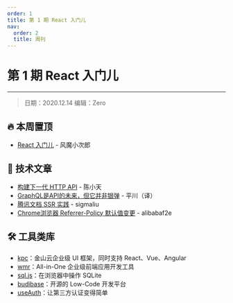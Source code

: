 ```yaml
---
order: 1
title: 第 1 期 React 入门儿
nav:
  order: 2
  title: 周刊
---
```


# 第 1 期 React 入门儿
---

> 日期：2020.12.14 编辑：Zero

## 🔥 本周置顶
- [React 入门儿](https://mp.weixin.qq.com/s/OBE1dIF7QSgRuaAkwaFwxQ) - 风魔小次郎

## 📘 技术文章
- [构建下一代 HTTP API](https://mp.weixin.qq.com/s/zf0GFgFrn2NLqOCe2mrRew) - 陈小天
- [GraphQL是API的未来，但它并非银弹](https://mp.weixin.qq.com/s/ei5IgDc3j8ezt0tTAb-N3g) - 平川（译）
- [腾讯文档 SSR 实践](https://mp.weixin.qq.com/s?__biz=MjM5ODYwMjI2MA==&mid=2649755178&idx=1&sn=a8aa5df01b4524890f0f044b8e3b8a38&scene=21#wechat_redirect) - sigmaliu
- [Chrome浏览器 Referrer-Policy 默认值变更](https://mp.weixin.qq.com/s/8-NgM-d3mbS2l710OqlRuw) - alibabaf2e

## 🛠 工具类库
- [kpc](https://github.com/ksc-fe/kpc)：金山云企业级 UI 框架，同时支持 React、Vue、Angular
- [wmr](https://github.com/preactjs/wmr)：All-in-One 企业级前端应用开发工具
- [sql.js](https://github.com/sql-js/sql.js)：在浏览器中操作 SQLite
- [budibase](https://github.com/Budibase/budibase)：开源的 Low-Code 开发平台
- [useAuth](https://github.com/Swizec/useAuth)：让第三方认证变得简单